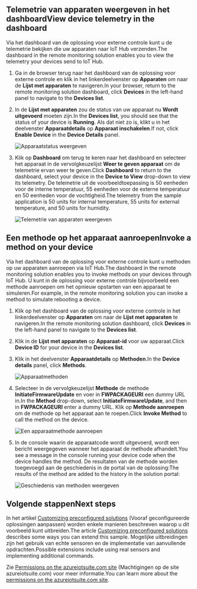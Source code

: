 ## <a name="view-device-telemetry-in-the-dashboard"></a><span data-ttu-id="4f7af-101">Telemetrie van apparaten weergeven in het dashboard</span><span class="sxs-lookup"><span data-stu-id="4f7af-101">View device telemetry in the dashboard</span></span>
<span data-ttu-id="4f7af-102">Via het dashboard van de oplossing voor externe controle kunt u de telemetrie bekijken die uw apparaten naar IoT Hub verzenden.</span><span class="sxs-lookup"><span data-stu-id="4f7af-102">The dashboard in the remote monitoring solution enables you to view the telemetry your devices send to IoT Hub.</span></span>

1. <span data-ttu-id="4f7af-103">Ga in de browser terug naar het dashboard van de oplossing voor externe controle en klik in het linkerdeelvenster op **Apparaten** om naar de **Lijst met apparaten** te navigeren.</span><span class="sxs-lookup"><span data-stu-id="4f7af-103">In your browser, return to the remote monitoring solution dashboard, click **Devices** in the left-hand panel to navigate to the **Devices list**.</span></span>
2. <span data-ttu-id="4f7af-104">In de **Lijst met apparaten** zou de status van uw apparaat nu **Wordt uitgevoerd** moeten zijn.</span><span class="sxs-lookup"><span data-stu-id="4f7af-104">In the **Devices list**, you should see that the status of your device is **Running**.</span></span> <span data-ttu-id="4f7af-105">Als dat niet zo is, klikt u in het deelvenster **Apparaatdetails** op **Apparaat inschakelen**.</span><span class="sxs-lookup"><span data-stu-id="4f7af-105">If not, click **Enable Device** in the **Device Details** panel.</span></span>
   
    ![Apparaatstatus weergeven][18]
3. <span data-ttu-id="4f7af-107">Klik op **Dashboard** om terug te keren naar het dashboard en selecteer het apparaat in de vervolgkeuzelijst **Weer te geven apparaat** om de telemetrie ervan weer te geven.</span><span class="sxs-lookup"><span data-stu-id="4f7af-107">Click **Dashboard** to return to the dashboard, select your device in the **Device to View** drop-down to view its telemetry.</span></span> <span data-ttu-id="4f7af-108">De telemetrie uit de voorbeeldtoepassing is 50 eenheden voor de interne temperatuur, 55 eenheden voor de externe temperatuur en 50 eenheden voor de vochtigheid.</span><span class="sxs-lookup"><span data-stu-id="4f7af-108">The telemetry from the sample application is 50 units for internal temperature, 55 units for external temperature, and 50 units for humidity.</span></span>
   
    ![Telemetrie van apparaten weergeven][img-telemetry]

## <a name="invoke-a-method-on-your-device"></a><span data-ttu-id="4f7af-110">Een methode op het apparaat aanroepen</span><span class="sxs-lookup"><span data-stu-id="4f7af-110">Invoke a method on your device</span></span>
<span data-ttu-id="4f7af-111">Via het dashboard van de oplossing voor externe controle kunt u methoden op uw apparaten aanroepen via IoT Hub.</span><span class="sxs-lookup"><span data-stu-id="4f7af-111">The dashboard in the remote monitoring solution enables you to invoke methods on your devices through IoT Hub.</span></span> <span data-ttu-id="4f7af-112">U kunt in de oplossing voor externe controle bijvoorbeeld een methode aanroepen om het opnieuw opstarten van een apparaat te simuleren.</span><span class="sxs-lookup"><span data-stu-id="4f7af-112">For example, in the remote monitoring solution you can invoke a method to simulate rebooting a device.</span></span>

1. <span data-ttu-id="4f7af-113">Klik op het dashboard van de oplossing voor externe controle in het linkerdeelvenster op **Apparaten** om naar de **Lijst met apparaten** te navigeren.</span><span class="sxs-lookup"><span data-stu-id="4f7af-113">In the remote monitoring solution dashboard, click **Devices** in the left-hand panel to navigate to the **Devices list**.</span></span>
2. <span data-ttu-id="4f7af-114">Klik in de **Lijst met apparaten** op **Apparaat-id** voor uw apparaat.</span><span class="sxs-lookup"><span data-stu-id="4f7af-114">Click **Device ID** for your device in the **Devices list**.</span></span>
3. <span data-ttu-id="4f7af-115">Klik in het deelvenster **Apparaatdetails** op **Methoden**.</span><span class="sxs-lookup"><span data-stu-id="4f7af-115">In the **Device details** panel, click **Methods**.</span></span>
   
    ![Apparaatmethoden][13]
4. <span data-ttu-id="4f7af-117">Selecteer in de vervolgkeuzelijst **Methode** de methode **InitiateFirmwareUpdate** en voer in **FWPACKAGEURI** een dummy URL in.</span><span class="sxs-lookup"><span data-stu-id="4f7af-117">In the **Method** drop-down, select **InitiateFirmwareUpdate**, and then in **FWPACKAGEURI** enter a dummy URL.</span></span> <span data-ttu-id="4f7af-118">Klik op **Methode aanroepen** om de methode op het apparaat aan te roepen.</span><span class="sxs-lookup"><span data-stu-id="4f7af-118">Click **Invoke Method** to call the method on the device.</span></span>
   
    ![Een apparaatmethode aanroepen][14]
   

5. <span data-ttu-id="4f7af-120">In de console waarin de apparaatcode wordt uitgevoerd, wordt een bericht weergegeven wanneer het apparaat de methode afhandelt.</span><span class="sxs-lookup"><span data-stu-id="4f7af-120">You see a message in the console running your device code when the device handles the method.</span></span> <span data-ttu-id="4f7af-121">De resultaten van de methode worden toegevoegd aan de geschiedenis in de portal van de oplossing:</span><span class="sxs-lookup"><span data-stu-id="4f7af-121">The results of the method are added to the history in the solution portal:</span></span>

    ![Geschiedenis van methoden weergeven][img-method-history]

## <a name="next-steps"></a><span data-ttu-id="4f7af-123">Volgende stappen</span><span class="sxs-lookup"><span data-stu-id="4f7af-123">Next steps</span></span>
<span data-ttu-id="4f7af-124">In het artikel [Customizing preconfigured solutions][lnk-customize] (Vooraf geconfigureerde oplossingen aanpassen) worden enkele manieren beschreven waarop u dit voorbeeld kunt uitbreiden.</span><span class="sxs-lookup"><span data-stu-id="4f7af-124">The article [Customizing preconfigured solutions][lnk-customize] describes some ways you can extend this sample.</span></span> <span data-ttu-id="4f7af-125">Mogelijke uitbreidingen zijn het gebruik van echte sensoren en de implementatie van aanvullende opdrachten.</span><span class="sxs-lookup"><span data-stu-id="4f7af-125">Possible extensions include using real sensors and implementing additional commands.</span></span>

<span data-ttu-id="4f7af-126">Zie [Permissions on the azureiotsuite.com site][lnk-permissions] (Machtigingen op de site azureiotsuite.com) voor meer informatie.</span><span class="sxs-lookup"><span data-stu-id="4f7af-126">You can learn more about the [permissions on the azureiotsuite.com site][lnk-permissions].</span></span>

[13]: ./media/iot-suite-visualize-connecting/suite4.png
[14]: ./media/iot-suite-visualize-connecting/suite7-1.png
[18]: ./media/iot-suite-visualize-connecting/suite10.png
[img-telemetry]: ./media/iot-suite-visualize-connecting/telemetry.png
[img-method-history]: ./media/iot-suite-visualize-connecting/history.png
[lnk-customize]: ../articles/iot-suite/iot-suite-guidance-on-customizing-preconfigured-solutions.md
[lnk-permissions]: ../articles/iot-suite/iot-suite-permissions.md
